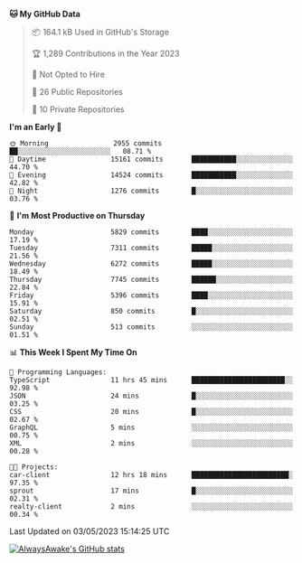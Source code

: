 <!--START_SECTION:waka-->
**🐱 My GitHub Data** 

> 📦 164.1 kB Used in GitHub's Storage 
 > 
> 🏆 1,289 Contributions in the Year 2023
 > 
> 🚫 Not Opted to Hire
 > 
> 📜 26 Public Repositories 
 > 
> 🔑 10 Private Repositories 
 > 
**I'm an Early 🐤** 

```text
🌞 Morning                2955 commits        ██░░░░░░░░░░░░░░░░░░░░░░░   08.71 % 
🌆 Daytime                15161 commits       ███████████░░░░░░░░░░░░░░   44.70 % 
🌃 Evening                14524 commits       ███████████░░░░░░░░░░░░░░   42.82 % 
🌙 Night                  1276 commits        █░░░░░░░░░░░░░░░░░░░░░░░░   03.76 % 
```
📅 **I'm Most Productive on Thursday** 

```text
Monday                   5829 commits        ████░░░░░░░░░░░░░░░░░░░░░   17.19 % 
Tuesday                  7311 commits        █████░░░░░░░░░░░░░░░░░░░░   21.56 % 
Wednesday                6272 commits        █████░░░░░░░░░░░░░░░░░░░░   18.49 % 
Thursday                 7745 commits        ██████░░░░░░░░░░░░░░░░░░░   22.84 % 
Friday                   5396 commits        ████░░░░░░░░░░░░░░░░░░░░░   15.91 % 
Saturday                 850 commits         █░░░░░░░░░░░░░░░░░░░░░░░░   02.51 % 
Sunday                   513 commits         ░░░░░░░░░░░░░░░░░░░░░░░░░   01.51 % 
```


📊 **This Week I Spent My Time On** 

```text
💬 Programming Languages: 
TypeScript               11 hrs 45 mins      ███████████████████████░░   92.98 % 
JSON                     24 mins             █░░░░░░░░░░░░░░░░░░░░░░░░   03.25 % 
CSS                      20 mins             █░░░░░░░░░░░░░░░░░░░░░░░░   02.67 % 
GraphQL                  5 mins              ░░░░░░░░░░░░░░░░░░░░░░░░░   00.75 % 
XML                      2 mins              ░░░░░░░░░░░░░░░░░░░░░░░░░   00.28 % 

🐱‍💻 Projects: 
car-client               12 hrs 18 mins      ████████████████████████░   97.35 % 
sprout                   17 mins             █░░░░░░░░░░░░░░░░░░░░░░░░   02.31 % 
realty-client            2 mins              ░░░░░░░░░░░░░░░░░░░░░░░░░   00.34 % 
```


 Last Updated on 03/05/2023 15:14:25 UTC
<!--END_SECTION:waka-->

[![AlwaysAwake's GitHub stats](https://github-readme-stats.vercel.app/api?username=AlwaysAwake&show_icons=true&theme=github_dark&count_private=true)](https://github.com/AlwaysAwake/AlwaysAwake)
